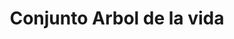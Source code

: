 ---
title: Conjunto Arbol de la vida
date: 
draft: false

# descripcion
description : Conjunto de cadena y dije plata 925. Largo de cadena 40, 45 o 50 cm a elección.

materials: Plata 925

color: 

dimensions: 

code: 06-26-0840

type: "Conjuntos"

categories: []

price: $4.060,00

price_eftvo: $3.455,00

# Images
# first image will be shown in the product page
images:
  # - image: "images/path_to_image"
  # La ubicacion de las imagenes es imagenes/Conjuntos/Conjuntos.Cadena y Dije/06-26-0840-conjunto-arbol-de-la-vida
  - image: "./images/conjuntos/cadena_y_dije/06-26-0840-conjunto-arbol-de-la-vida.jpg"
---